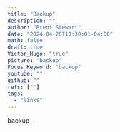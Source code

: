 ```yaml
---
title: "Backup"
description: ""
author: "Brent Stewart"
date: "2024-04-20T10:30:01-04:00"
math: false
draft: true
Victor_Hugo: "true"
picture: "backup"
Focus_Keyword: "backup"
youtube: ""
github: ""
refs: [""]
tags:
  - "links"
---
```


backup
